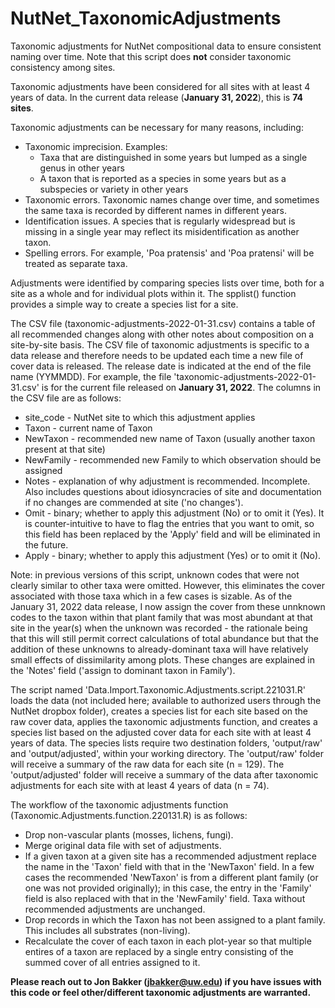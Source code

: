 # NutNet_TaxonomicAdjustments
Taxonomic adjustments for NutNet compositional data to ensure consistent naming over time.  Note that this script does **not** consider taxonomic consistency among sites.

Taxonomic adjustments have been considered for all sites with at least 4 years of data.  In the current data release (**January 31, 2022**), this is **74 sites**.

Taxonomic adjustments can be necessary for many reasons, including:
- Taxonomic imprecision. Examples:
  -  Taxa that are distinguished in some years but lumped as a single genus in other years
  -  A taxon that is reported as a species in some years but as a subspecies or variety in other years
- Taxonomic errors. Taxonomic names change over time, and sometimes the same taxa is recorded by different names in different years. 
- Identification issues. A species that is regularly widespread but is missing in a single year may reflect its misidentification as another taxon.
- Spelling errors. For example, 'Poa pratensis' and 'Poa pratensi' will be treated as separate taxa.

Adjustments were identified by comparing species lists over time, both for a site as a whole and for individual plots within it.  The spplist() function provides a simple way to create a species list for a site.  

The CSV file (taxonomic-adjustments-2022-01-31.csv) contains a table of all recommended changes along with other notes about composition on a site-by-site basis.  The CSV file of taxonomic adjustments is specific to a data release and therefore needs to be updated each time a new file of cover data is released.  The release date is indicated at the end of the file name (YYMMDD).  For example, the file 'taxonomic-adjustments-2022-01-31.csv' is for the current file released on **January 31, 2022**.  The columns in the CSV file are as follows:
- site_code - NutNet site to which this adjustment applies
- Taxon - current name of Taxon
- NewTaxon - recommended new name of Taxon (usually another taxon present at that site)
- NewFamily - recommended new Family to which observation should be assigned
- Notes - explanation of why adjustment is recommended.  Incomplete.  Also includes questions about idiosyncracies of site and documentation if no changes are commended at site ('no changes').
- Omit - binary; whether to apply this adjustment (No) or to omit it (Yes). It is counter-intuitive to have to flag the entries that you want to omit, so this field has been replaced by the 'Apply' field and will be eliminated in the future.
- Apply - binary; whether to apply this adjustment (Yes) or to omit it (No).

Note: in previous versions of this script, unknown codes that were not clearly similar to other taxa were omitted.  However, this eliminates the cover associated with those taxa which in a few cases is sizable.  As of the January 31, 2022 data release, I now assign the cover from these unnknown codes to the taxon within that plant family that was most abundant at that site in the year(s) when the unknown was recorded - the rationale being that this will still permit correct calculations of total abundance but that the addition of these unknowns to already-dominant taxa will have relatively small effects of dissimilarity among plots.  These changes are explained in the 'Notes' field ('assign to dominant taxon in Family').

The script named 'Data.Import.Taxonomic.Adjustments.script.221031.R' loads the data (not included here; available to authorized users through the NutNet dropbox folder), creates a species list for each site based on the raw cover data, applies the taxonomic adjustments function, and creates a species list based on the adjusted cover data for each site with at least 4 years of data.  The species lists require two destination folders, 'output/raw' and 'output/adjusted', within your working directory.  The 'output/raw' folder will receive a summary of the raw data for each site (n = 129). The 'output/adjusted' folder will receive a summary of the data after taxonomic adjustments for each site with at least 4 years of data (n = 74).

The workflow of the taxonomic adjustments function (Taxonomic.Adjustments.function.220131.R) is as follows:
- Drop non-vascular plants (mosses, lichens, fungi).
- Merge original data file with set of adjustments.
- If a given taxon at a given site has a recommended adjustment replace the name in the 'Taxon' field with that in the 'NewTaxon' field.  In a few cases the recommended 'NewTaxon' is from a different plant family (or one was not provided originally); in this case, the entry in the 'Family' field is also replaced with that in the 'NewFamily' field.  Taxa without recommended adjustments are unchanged.
- Drop records in which the Taxon has not been assigned to a plant family.  This includes all substrates (non-living).
- Recalculate the cover of each taxon in each plot-year so that multiple entires of a taxon are replaced by a single entry consisting of the summed cover of all entries assigned to it.

**Please reach out to Jon Bakker (jbakker@uw.edu) if you have issues with this code or feel other/different taxonomic adjustments are warranted.**
